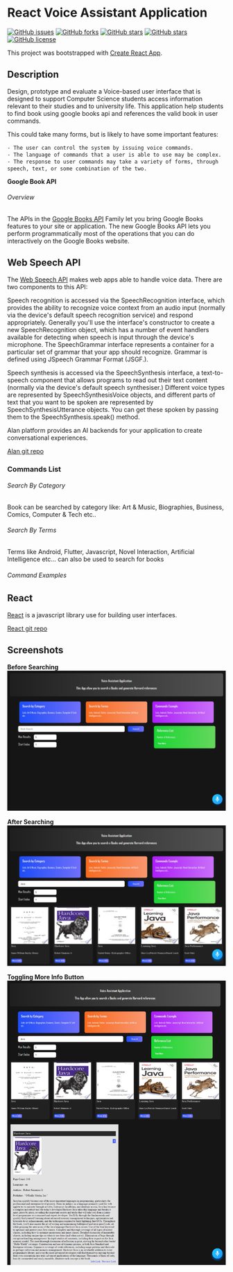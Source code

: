 # React Voice Assistant Application

<a href="https://github.com/Nehal-Bhautoo/React-Native-Voice-Assistant/issues"><img alt="GitHub issues" src="https://img.shields.io/github/issues/Nehal-Bhautoo/React-Native-Voice-Assistant"></a> <a href="https://github.com/Nehal-Bhautoo/React-Native-Voice-Assistant/network"><img alt="GitHub forks" src="https://img.shields.io/github/forks/Nehal-Bhautoo/React-Native-Voice-Assistant"></a> <a href="https://github.com/Nehal-Bhautoo/React-Native-Voice-Assistant/stargazers"><img alt="GitHub stars" src="https://img.shields.io/github/stars/Nehal-Bhautoo/React-Native-Voice-Assistant"></a> <a href="https://github.com/Nehal-Bhautoo/React-Native-Voice-Assistant/stargazers"><img alt="GitHub stars" src="https://img.shields.io/github/stars/Nehal-Bhautoo/React-Native-Voice-Assistant"></a> <a href="https://github.com/Nehal-Bhautoo/React-Native-Voice-Assistant"><img alt="GitHub license" src="https://img.shields.io/github/license/Nehal-Bhautoo/React-Native-Voice-Assistant"></a>

This project was bootstrapped with [Create React App](https://github.com/facebook/create-react-app).

## Description

Design, prototype and evaluate a Voice-based user interface that is designed to support Computer Science students access information relevant to their studies and to university life.
This application help students to find book using google books api and references the valid book in user commands.  

This could take many forms, but is likely to have some important features:

	- The user can control the system by issuing voice commands. 
	- The language of commands that a user is able to use may be complex.
	- The response to user commands may take a variety of forms, through speech, text, or some combination of the two.

**Google Book API**

###### Overview

The APIs in the [Google Books API](https://developers.google.com/books/docs/overview) Family let you bring Google Books features to your site or application. 
The new Google Books API lets you perform programmatically most of the operations that you can do interactively on the Google Books website.

## Web Speech API

The [Web Speech API](https://developer.mozilla.org/en-US/docs/Web/API/Web_Speech_API) makes web apps able to handle voice data. There are two components to this API:

Speech recognition is accessed via the SpeechRecognition interface, which provides the ability to recognize voice context from an audio input (normally via the device's default speech recognition service) and respond appropriately. Generally you'll use the interface's constructor to create a new SpeechRecognition object, which has a number of event handlers available for detecting when speech is input through the device's microphone. The SpeechGrammar interface represents a container for a particular set of grammar that your app should recognize. Grammar is defined using JSpeech Grammar Format (JSGF.).

Speech synthesis is accessed via the SpeechSynthesis interface, a text-to-speech component that allows programs to read out their text content (normally via the device's default speech synthesiser.) Different voice types are represented by SpeechSynthesisVoice objects, and different parts of text that you want to be spoken are represented by SpeechSynthesisUtterance objects. You can get these spoken by passing them to the SpeechSynthesis.speak() method.

Alan platform provides an AI backends for your application to create conversational experiences.

[Alan git repo](https://github.com/alan-ai)

### Commands List

###### Search By Category

Book can be searched by category like: Art & Music, Biographies, Business, Comics, Computer & Tech etc..

###### Search By Terms

Terms like Android, Flutter, Javascript, Novel Interaction, Artificial Intelligence etc... can also be used
to search for books

###### Command Examples

## React

[React](https://reactjs.org/) is a javascript library use for building user interfaces.

[React git repo](https://github.com/facebook/react/)

## Screenshots

**Before Searching**
![Img](Screenshots/3.png)

**After Searching**
![Img](Screenshots/1.png)

**Toggling More Info Button**
![Img](Screenshots/2.png)

